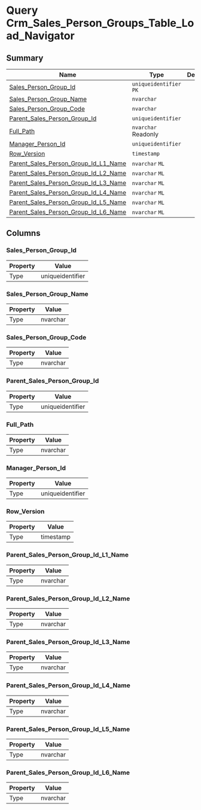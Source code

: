 # Query Crm_Sales_Person_Groups_Table_Load_Navigator


## Summary

| Name | Type | Description |
| - | - | --- |
|[Sales_Person_Group_Id](#sales_person_group_id)|`uniqueidentifier` `PK`||
|[Sales_Person_Group_Name](#sales_person_group_name)|`nvarchar` ||
|[Sales_Person_Group_Code](#sales_person_group_code)|`nvarchar` ||
|[Parent_Sales_Person_Group_Id](#parent_sales_person_group_id)|`uniqueidentifier` ||
|[Full_Path](#full_path)|`nvarchar` Readonly||
|[Manager_Person_Id](#manager_person_id)|`uniqueidentifier` ||
|[Row_Version](#row_version)|`timestamp` ||
|[Parent_Sales_Person_Group_Id_L1_Name](#parent_sales_person_group_id_l1_name)|`nvarchar` `ML`||
|[Parent_Sales_Person_Group_Id_L2_Name](#parent_sales_person_group_id_l2_name)|`nvarchar` `ML`||
|[Parent_Sales_Person_Group_Id_L3_Name](#parent_sales_person_group_id_l3_name)|`nvarchar` `ML`||
|[Parent_Sales_Person_Group_Id_L4_Name](#parent_sales_person_group_id_l4_name)|`nvarchar` `ML`||
|[Parent_Sales_Person_Group_Id_L5_Name](#parent_sales_person_group_id_l5_name)|`nvarchar` `ML`||
|[Parent_Sales_Person_Group_Id_L6_Name](#parent_sales_person_group_id_l6_name)|`nvarchar` `ML`||

## Columns

### Sales_Person_Group_Id

| Property | Value |
| - | - |
|Type|uniqueidentifier|

### Sales_Person_Group_Name

| Property | Value |
| - | - |
|Type|nvarchar|

### Sales_Person_Group_Code

| Property | Value |
| - | - |
|Type|nvarchar|

### Parent_Sales_Person_Group_Id

| Property | Value |
| - | - |
|Type|uniqueidentifier|

### Full_Path

| Property | Value |
| - | - |
|Type|nvarchar|

### Manager_Person_Id

| Property | Value |
| - | - |
|Type|uniqueidentifier|

### Row_Version

| Property | Value |
| - | - |
|Type|timestamp|

### Parent_Sales_Person_Group_Id_L1_Name

| Property | Value |
| - | - |
|Type|nvarchar|

### Parent_Sales_Person_Group_Id_L2_Name

| Property | Value |
| - | - |
|Type|nvarchar|

### Parent_Sales_Person_Group_Id_L3_Name

| Property | Value |
| - | - |
|Type|nvarchar|

### Parent_Sales_Person_Group_Id_L4_Name

| Property | Value |
| - | - |
|Type|nvarchar|

### Parent_Sales_Person_Group_Id_L5_Name

| Property | Value |
| - | - |
|Type|nvarchar|

### Parent_Sales_Person_Group_Id_L6_Name

| Property | Value |
| - | - |
|Type|nvarchar|


